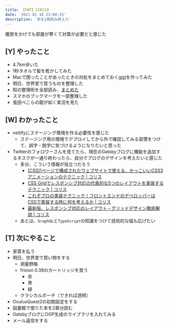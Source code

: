 ```yaml
---
title: 【YWT】210110
date: '2021-01-10 23:00:35'
description: '本を1冊読み終えた'
---
```


暖房をかけても部屋が寒くて対策が必要だと感じた

## [Y] やったこと

- 4.7km歩いた
- 1秒タオルで髪を乾かしてみた
- Macで困ったことがあったときの対処をまとめておく[gist](https://gist.github.com/LeeDDHH/a3298867ecd5c50b9ddf36f3fe76a78a)を作ってみた
- 明日、世界堂で買うものを整理した
- 知の整理術を全部読み、[まとめた](https://github.com/LeeDDHH/book-output/blob/main/%E7%9F%A5%E3%81%AE%E6%95%B4%E7%90%86%E8%A1%93/list.md)
- スマホのブックマークを一部整理した
- 兎田ぺこらの龍が如く実況を見た

## [W] わかったこと

- netlifyにステージング環境を作る必要性を感じた
  - ステージング用の環境でデプロイしてから外で確認してみる習慣をつけて、誤字・脱字に気づけるようになりたいと思った
- Twitterのフォロワーさんを見てたら、現在のGatsbyブログに機能を追加するタスクが一通り終わったら、自分でブログのデザインを考えたいと感じた
  - 多分、こういう情報が役立つだろう
    - [[CSS]1ページで構成されたウェブサイトで使える、かっこいいCSS3アニメーションのテクニック | コリス](https://coliss.com/articles/build-websites/operation/css/css3-tutorial-page-transitions-by-codrops.html)
    - [CSS Gridでレスポンシブ対応の代表的な5つのレイアウトを実装するテクニック | コリス](https://coliss.com/articles/build-websites/operation/css/css-grid-with-5-layouts.html)
    - [これぞプロの実装テクニック！フロントエンドのデベロッパーはCSSで実装する時に何を考えるか | コリス](https://coliss.com/articles/build-websites/operation/work/thinking-like-a-front-end-developer.html)
    - [最新版、レスポンシブ対応のレイアウト・グリッドデザイン徹底解説 | コリス](https://coliss.com/articles/build-websites/operation/work/responsive-grid-design-ultimate-guide.html)
  - あとは、`GraphQL`と`TypeScript`の知識をつけて技術的な幅も広げたい

## [T] 次にやること

- 家賃を払う
- 明日、世界堂で買い物をする
  - 測量野帳
  - frixion 0.38のカートリッジを買う
    - 赤
    - 黒
    - 緑
  - クラシカルポーチ（できれば透明）
- OculusQuest2の初期設定をする
- 図書館で借りた本を2章分読む
- GatsbyブログにOGP生成のライブラリを入れてみる
- メール返信をする

